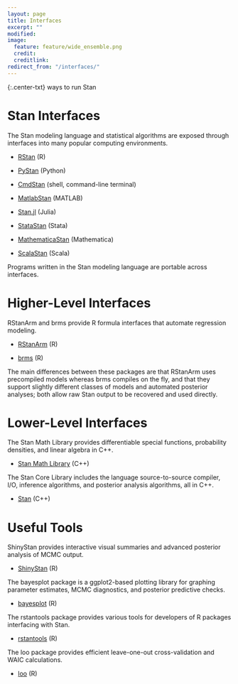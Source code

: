 ```yaml
---
layout: page
title: Interfaces
excerpt: ""
modified:
image:
  feature: feature/wide_ensemble.png
  credit:
  creditlink:
redirect_from: "/interfaces/"
---
```


{:.center-txt}
ways to run Stan

# Stan Interfaces

The Stan modeling language and statistical algorithms are exposed
through interfaces into many popular computing environments.

* [RStan](rstan.html) <span class="note">(R)</span>

* [PyStan](pystan.html)
  <span class="note">(Python)</span>

* [CmdStan](cmdstan.html)
  <span class="note">(shell, command-line terminal)</span>

* [MatlabStan](matlab-stan.html)
  <span class="note">(MATLAB)</span>

* [Stan.jl](julia-stan.html)
  <span class="note">(Julia)</span>

* [StataStan](stata-stan.html)
  <span class="note">(Stata)</span>

* [MathematicaStan](mathematica-stan.html)
  <span class="note">(Mathematica)</span>

* [ScalaStan](https://github.com/cibotech/ScalaStan)
  <span class="note">(Scala)</span>

Programs written in the Stan modeling language are portable
across interfaces.

# Higher-Level Interfaces

RStanArm and brms provide R formula interfaces that automate
regression modeling.

* [RStanArm](/users/interfaces/rstanarm.html)
<span class="note">(R)</span>

* [brms](/users/interfaces/brms.html)
<span class="note">(R)</span>

The main differences between these packages are that RStanArm uses
precompiled models whereas brms compiles on the fly, and that they
support slightly different classes of models and automated posterior
analyses; both allow raw Stan output to be recovered and used
directly.

# Lower-Level Interfaces

The Stan Math Library provides differentiable special functions,
probability densities, and linear algebra in C++.

* <p>
  <a href="/users/interfaces/math.html">Stan Math Library</a>
  <span class="note">(C++)</span>
  </p>

The Stan Core Library includes the language source-to-source compiler,
I/O, inference algorithms, and posterior analysis algorithms, all in C++.

* <p><a href="/users/interfaces/stan.html">Stan</a>
  <span class="note">(C++)</span>
  </p>

# Useful Tools

ShinyStan provides interactive visual summaries and advanced posterior
analysis of MCMC output.

* <p>
  <a href="/users/interfaces/shinystan.html">ShinyStan</a>
  <span class="note">(R)</span>
  </p>

The bayesplot package is a ggplot2-based plotting library for graphing
parameter estimates, MCMC diagnostics, and posterior predictive checks.

* <p>
  <a href="/users/interfaces/bayesplot.html">bayesplot</a>
  <span class="note">(R)</span>
  </p>

The rstantools package provides various tools for developers of R packages
interfacing with Stan.

* <p>
  <a href="/users/interfaces/rstantools.html">rstantools</a>
  <span class="note">(R)</span>
  </p>

The loo package provides efficient leave-one-out cross-validation and WAIC calculations.

* <p>
  <a href="/users/interfaces/loo.html">loo</a>
  <span class="note">(R)</span>
  </p>
